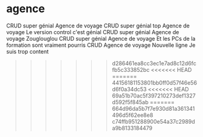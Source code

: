 # agence

CRUD super génial Agence de voyage 
CRUD super génial top Agence de voyage
Le version control c'est génial
CRUD super génial Agence de voyage
Zouglouglou 
CRUD super génial Agence de voyage
Et les PCs de la formation sont vraiment pourris
CRUD Agence de voyage
Nouvelle ligne
Je suis trop content

>>>>>>> d286461ea8cc3ec1e7ad8c12d6fcfb5c333852bc
<<<<<<< HEAD
=======
>>>>>>> 44156181153801bb0ff0d57f46e56d6f0a34dc53
<<<<<<< HEAD
>>>>>>> 69a51b70ac5f397210273def1327d592f5f845ab
=======
>>>>>>> 664d96da5b7f7e930d81a361341496d5f62ee8e8
>>>>>>> c74ffb951288900e54a37c2989da9b8133184479

